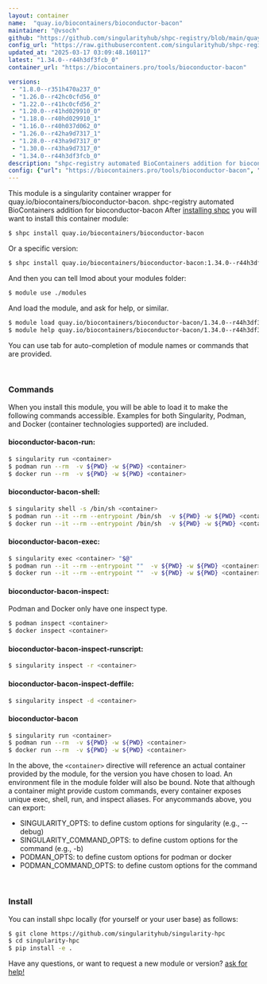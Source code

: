 ```yaml
---
layout: container
name:  "quay.io/biocontainers/bioconductor-bacon"
maintainer: "@vsoch"
github: "https://github.com/singularityhub/shpc-registry/blob/main/quay.io/biocontainers/bioconductor-bacon/container.yaml"
config_url: "https://raw.githubusercontent.com/singularityhub/shpc-registry/main/quay.io/biocontainers/bioconductor-bacon/container.yaml"
updated_at: "2025-03-17 03:09:48.160117"
latest: "1.34.0--r44h3df3fcb_0"
container_url: "https://biocontainers.pro/tools/bioconductor-bacon"

versions:
 - "1.8.0--r351h470a237_0"
 - "1.26.0--r42hc0cfd56_0"
 - "1.22.0--r41hc0cfd56_2"
 - "1.20.0--r41hd029910_0"
 - "1.18.0--r40hd029910_1"
 - "1.16.0--r40h037d062_0"
 - "1.26.0--r42ha9d7317_1"
 - "1.28.0--r43ha9d7317_0"
 - "1.30.0--r43ha9d7317_0"
 - "1.34.0--r44h3df3fcb_0"
description: "shpc-registry automated BioContainers addition for bioconductor-bacon"
config: {"url": "https://biocontainers.pro/tools/bioconductor-bacon", "maintainer": "@vsoch", "description": "shpc-registry automated BioContainers addition for bioconductor-bacon", "latest": {"1.34.0--r44h3df3fcb_0": "sha256:9eb0d01c3392077479bbce9568cfe7ef3383490a10257dee77319f82da33cdc8"}, "tags": {"1.8.0--r351h470a237_0": "sha256:72a9dd704da2e2df84c769c72aad3c79b57f35a092653a926c7284b713b1bcea", "1.26.0--r42hc0cfd56_0": "sha256:93884ea1f691e5de3a9534d387407c08ec838e5ef92a375addf55af32ff6b8ab", "1.22.0--r41hc0cfd56_2": "sha256:da59ba3e085e68d5f4bde0f201f533e556ae2b17d7ea31865aa3439f7fa9d6f4", "1.20.0--r41hd029910_0": "sha256:6e1e4219fa71ce5c3e30e9eea5e91dd6823cd6584842143ad4dc5c4c0998c5ce", "1.18.0--r40hd029910_1": "sha256:1aadf04c6d8a8149383901558e1df7797ca4959fb2ab9ee899cf86fe72e52a82", "1.16.0--r40h037d062_0": "sha256:3c32104ec41b42f8d2f58836bc7ed209ad280d144c17563a9f5b83ac1b122bb9", "1.26.0--r42ha9d7317_1": "sha256:6232efdae20b28a605157190329ce0ee9cf1061a0ab694bbbb08770c58a3af37", "1.28.0--r43ha9d7317_0": "sha256:c7f491459fdc8df219fa281e06b631b1431135c9ba76b5f61955c9171913a705", "1.30.0--r43ha9d7317_0": "sha256:ce0e9328c7b8e5267973af431b0e1358aa37bbf9c3ae39ece1adfd27016f7e8e", "1.34.0--r44h3df3fcb_0": "sha256:9eb0d01c3392077479bbce9568cfe7ef3383490a10257dee77319f82da33cdc8"}, "docker": "quay.io/biocontainers/bioconductor-bacon"}
---
```


This module is a singularity container wrapper for quay.io/biocontainers/bioconductor-bacon.
shpc-registry automated BioContainers addition for bioconductor-bacon
After [installing shpc](#install) you will want to install this container module:


```bash
$ shpc install quay.io/biocontainers/bioconductor-bacon
```

Or a specific version:

```bash
$ shpc install quay.io/biocontainers/bioconductor-bacon:1.34.0--r44h3df3fcb_0
```

And then you can tell lmod about your modules folder:

```bash
$ module use ./modules
```

And load the module, and ask for help, or similar.

```bash
$ module load quay.io/biocontainers/bioconductor-bacon/1.34.0--r44h3df3fcb_0
$ module help quay.io/biocontainers/bioconductor-bacon/1.34.0--r44h3df3fcb_0
```

You can use tab for auto-completion of module names or commands that are provided.

<br>

### Commands

When you install this module, you will be able to load it to make the following commands accessible.
Examples for both Singularity, Podman, and Docker (container technologies supported) are included.

#### bioconductor-bacon-run:

```bash
$ singularity run <container>
$ podman run --rm  -v ${PWD} -w ${PWD} <container>
$ docker run --rm  -v ${PWD} -w ${PWD} <container>
```

#### bioconductor-bacon-shell:

```bash
$ singularity shell -s /bin/sh <container>
$ podman run --it --rm --entrypoint /bin/sh  -v ${PWD} -w ${PWD} <container>
$ docker run --it --rm --entrypoint /bin/sh  -v ${PWD} -w ${PWD} <container>
```

#### bioconductor-bacon-exec:

```bash
$ singularity exec <container> "$@"
$ podman run --it --rm --entrypoint ""  -v ${PWD} -w ${PWD} <container> "$@"
$ docker run --it --rm --entrypoint ""  -v ${PWD} -w ${PWD} <container> "$@"
```

#### bioconductor-bacon-inspect:

Podman and Docker only have one inspect type.

```bash
$ podman inspect <container>
$ docker inspect <container>
```

#### bioconductor-bacon-inspect-runscript:

```bash
$ singularity inspect -r <container>
```

#### bioconductor-bacon-inspect-deffile:

```bash
$ singularity inspect -d <container>
```



#### bioconductor-bacon

```bash
$ singularity run <container>
$ podman run --rm  -v ${PWD} -w ${PWD} <container>
$ docker run --rm  -v ${PWD} -w ${PWD} <container>
```


In the above, the `<container>` directive will reference an actual container provided
by the module, for the version you have chosen to load. An environment file in the
module folder will also be bound. Note that although a container
might provide custom commands, every container exposes unique exec, shell, run, and
inspect aliases. For anycommands above, you can export:

 - SINGULARITY_OPTS: to define custom options for singularity (e.g., --debug)
 - SINGULARITY_COMMAND_OPTS: to define custom options for the command (e.g., -b)
 - PODMAN_OPTS: to define custom options for podman or docker
 - PODMAN_COMMAND_OPTS: to define custom options for the command

<br>

### Install

You can install shpc locally (for yourself or your user base) as follows:

```bash
$ git clone https://github.com/singularityhub/singularity-hpc
$ cd singularity-hpc
$ pip install -e .
```

Have any questions, or want to request a new module or version? [ask for help!](https://github.com/singularityhub/singularity-hpc/issues)